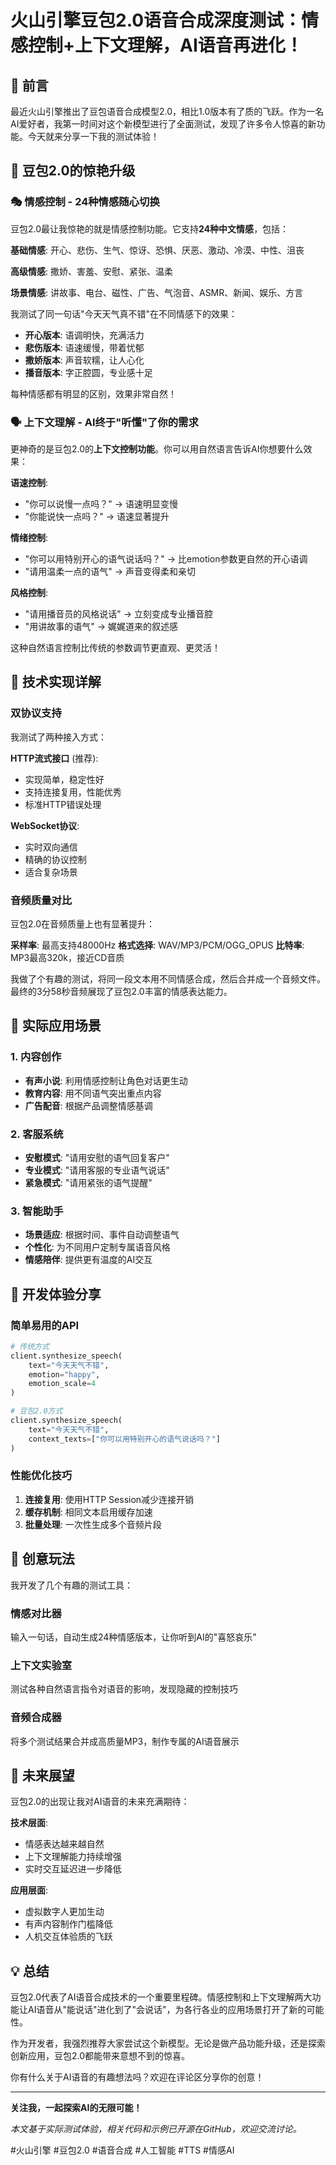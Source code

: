 # 火山引擎豆包2.0语音合成深度测试：情感控制+上下文理解，AI语音再进化！

## 🎵 前言

最近火山引擎推出了豆包语音合成模型2.0，相比1.0版本有了质的飞跃。作为一名AI爱好者，我第一时间对这个新模型进行了全面测试，发现了许多令人惊喜的新功能。今天就来分享一下我的测试体验！

## 🌟 豆包2.0的惊艳升级

### 🎭 情感控制 - 24种情感随心切换

豆包2.0最让我惊艳的就是情感控制功能。它支持**24种中文情感**，包括：

**基础情感**: 开心、悲伤、生气、惊讶、恐惧、厌恶、激动、冷漠、中性、沮丧

**高级情感**: 撒娇、害羞、安慰、紧张、温柔

**场景情感**: 讲故事、电台、磁性、广告、气泡音、ASMR、新闻、娱乐、方言

我测试了同一句话"今天天气真不错"在不同情感下的效果：

- **开心版本**: 语调明快，充满活力 
- **悲伤版本**: 语速缓慢，带着忧郁
- **撒娇版本**: 声音软糯，让人心化
- **播音版本**: 字正腔圆，专业感十足

每种情感都有明显的区别，效果非常自然！

### 🗣️ 上下文理解 - AI终于"听懂"了你的需求

更神奇的是豆包2.0的**上下文控制功能**。你可以用自然语言告诉AI你想要什么效果：

**语速控制**:
- "你可以说慢一点吗？" → 语速明显变慢
- "你能说快一点吗？" → 语速显著提升

**情绪控制**:
- "你可以用特别开心的语气说话吗？" → 比emotion参数更自然的开心语调
- "请用温柔一点的语气" → 声音变得柔和亲切

**风格控制**:
- "请用播音员的风格说话" → 立刻变成专业播音腔
- "用讲故事的语气" → 娓娓道来的叙述感

这种自然语言控制比传统的参数调节更直观、更灵活！

## 🔧 技术实现详解

### 双协议支持

我测试了两种接入方式：

**HTTP流式接口** (推荐):
- 实现简单，稳定性好
- 支持连接复用，性能优秀
- 标准HTTP错误处理

**WebSocket协议**:
- 实时双向通信
- 精确的协议控制
- 适合复杂场景

### 音频质量对比

豆包2.0在音频质量上也有显著提升：

**采样率**: 最高支持48000Hz
**格式选择**: WAV/MP3/PCM/OGG_OPUS
**比特率**: MP3最高320k，接近CD音质

我做了个有趣的测试，将同一段文本用不同情感合成，然后合并成一个音频文件。最终的3分58秒音频展现了豆包2.0丰富的情感表达能力。

## 🎯 实际应用场景

### 1. 内容创作
- **有声小说**: 利用情感控制让角色对话更生动
- **教育内容**: 用不同语气突出重点内容
- **广告配音**: 根据产品调整情感基调

### 2. 客服系统  
- **安慰模式**: "请用安慰的语气回复客户"
- **专业模式**: "请用客服的专业语气说话"
- **紧急模式**: "请用紧张的语气提醒"

### 3. 智能助手
- **场景适应**: 根据时间、事件自动调整语气
- **个性化**: 为不同用户定制专属语音风格
- **情感陪伴**: 提供更有温度的AI交互

## 🚀 开发体验分享

### 简单易用的API

```python
# 传统方式
client.synthesize_speech(
    text="今天天气不错",
    emotion="happy",
    emotion_scale=4
)

# 豆包2.0方式
client.synthesize_speech(
    text="今天天气不错", 
    context_texts=["你可以用特别开心的语气说话吗？"]
)
```

### 性能优化技巧

1. **连接复用**: 使用HTTP Session减少连接开销
2. **缓存机制**: 相同文本启用缓存加速
3. **批量处理**: 一次性生成多个音频片段

## 🎨 创意玩法

我开发了几个有趣的测试工具：

### 情感对比器
输入一句话，自动生成24种情感版本，让你听到AI的"喜怒哀乐"

### 上下文实验室  
测试各种自然语言指令对语音的影响，发现隐藏的控制技巧

### 音频合成器
将多个测试结果合并成高质量MP3，制作专属的AI语音展示

## 🔮 未来展望

豆包2.0的出现让我对AI语音的未来充满期待：

**技术层面**:
- 情感表达越来越自然
- 上下文理解能力持续增强
- 实时交互延迟进一步降低

**应用层面**:
- 虚拟数字人更加生动
- 有声内容制作门槛降低
- 人机交互体验质的飞跃

## 💡 总结

豆包2.0代表了AI语音合成技术的一个重要里程碑。情感控制和上下文理解两大功能让AI语音从"能说话"进化到了"会说话"，为各行各业的应用场景打开了新的可能性。

作为开发者，我强烈推荐大家尝试这个新模型。无论是做产品功能升级，还是探索创新应用，豆包2.0都能带来意想不到的惊喜。

你有什么关于AI语音的有趣想法吗？欢迎在评论区分享你的创意！

---

**关注我，一起探索AI的无限可能！**

*本文基于实际测试体验，相关代码和示例已开源在GitHub，欢迎交流讨论。*

#火山引擎 #豆包2.0 #语音合成 #人工智能 #TTS #情感AI